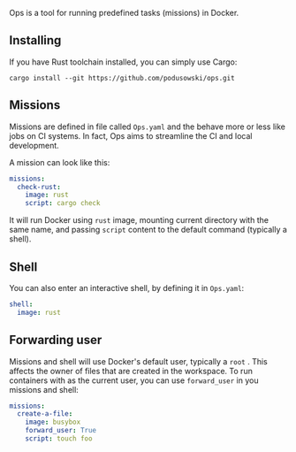 Ops is a tool for running predefined tasks (missions) in Docker.

## Installing

If you have Rust toolchain installed, you can simply use Cargo:

```
cargo install --git https://github.com/podusowski/ops.git
```

## Missions

Missions are defined in file called `Ops.yaml` and the behave more or less like
jobs on CI systems. In fact, Ops aims to streamline the CI and local development.

A mission can look like this:

```yaml
missions:
  check-rust:
    image: rust
    script: cargo check
```

It will run Docker using `rust` image, mounting current directory with the same
name, and passing `script` content to the default command (typically a shell).

## Shell

You can also enter an interactive shell, by defining it in `Ops.yaml`:

```yaml
shell:
  image: rust
```

## Forwarding user

Missions and shell will use Docker's default user, typically a `root` . This
affects the owner of files that are created in the workspace. To run containers
with as the current user, you can use `forward_user` in you missions and shell:

```yaml
missions:
  create-a-file:
    image: busybox
    forward_user: True
    script: touch foo
```
